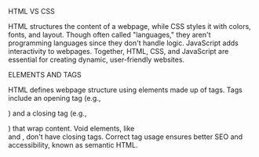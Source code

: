 HTML VS CSS

HTML structures the content of a webpage, while CSS styles it with colors, fonts, and layout. Though often called "languages," they aren't programming languages since they don't handle logic. JavaScript adds interactivity to webpages. Together, HTML, CSS, and JavaScript are essential for creating dynamic, user-friendly websites.





ELEMENTS AND TAGS

HTML defines webpage structure using elements made up of tags. Tags include an opening tag (e.g., <p>) and a closing tag (e.g., </p>) that wrap content. Void elements, like <br> and <img>, don't have closing tags. Correct tag usage ensures better SEO and accessibility, known as semantic HTML.
